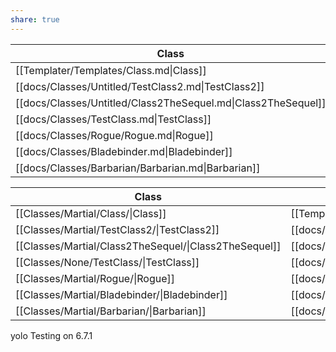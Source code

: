 ```yaml
---
share: true
---
```

| Class                                                         | HitDie | Type    | Skills |
| ------------------------------------------------------------- | ------ | ------- | ------ |
| [[Templater/Templates/Class.md\|Class]]                       | d4     | Martial | 0      |
| [[docs/Classes/Untitled/TestClass2.md\|TestClass2]]           | d4     | Martial | 0      |
| [[docs/Classes/Untitled/Class2TheSequel.md\|Class2TheSequel]] | d4     | Martial | 4      |
| [[docs/Classes/TestClass.md\|TestClass]]                      | d0     | None    | 0      |
| [[docs/Classes/Rogue/Rogue.md\|Rogue]]                        | d10    | Martial | \-     |
| [[docs/Classes/Bladebinder.md\|Bladebinder]]                  | d12    | Martial | 4      |
| [[docs/Classes/Barbarian/Barbarian.md\|Barbarian]]            | d12    | Martial | 2      |



| Class                                                 | link(file.link, file.name)                                    | HitDie | BAB  | Type    |
| ----------------------------------------------------- | ------------------------------------------------------------- | ------ | ---- | ------- |
| [[Classes/Martial/Class/\|Class]]                     | [[Templater/Templates/Class.md\|Class]]                       | d4     | 0    | Martial |
| [[Classes/Martial/TestClass2/\|TestClass2]]           | [[docs/Classes/Untitled/TestClass2.md\|TestClass2]]           | d4     | 0    | Martial |
| [[Classes/Martial/Class2TheSequel/\|Class2TheSequel]] | [[docs/Classes/Untitled/Class2TheSequel.md\|Class2TheSequel]] | d4     | 0    | Martial |
| [[Classes/None/TestClass/\|TestClass]]                | [[docs/Classes/TestClass.md\|TestClass]]                      | d0     | \-   | None    |
| [[Classes/Martial/Rogue/\|Rogue]]                     | [[docs/Classes/Rogue/Rogue.md\|Rogue]]                        | d10    | 0.75 | Martial |
| [[Classes/Martial/Bladebinder/\|Bladebinder]]         | [[docs/Classes/Bladebinder.md\|Bladebinder]]                  | d12    | \-   | Martial |
| [[Classes/Martial/Barbarian/\|Barbarian]]             | [[docs/Classes/Barbarian/Barbarian.md\|Barbarian]]            | d12    | 1    | Martial |



  yolo
  Testing on 6.7.1